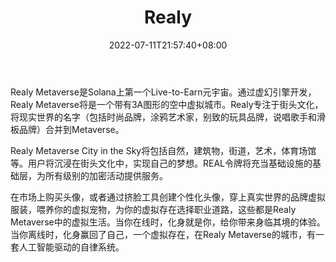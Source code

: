﻿---
weight: 
title: "Realy"
description: "使用create-react-app创建的网站。Web site created using create-react-app"
date: 2022-07-11T21:57:40+08:00
lastmod: 2022-07-11T16:45:40+08:00
draft: false
authors: ["june"]
featuredImage: "392.png"
link: "https://realy.pro/"
tags: ["Realy","元宇宙娱乐"]
categories: ["navigation"]
navigation: ["元宇宙娱乐"]
lightgallery: true
toc: true
pinned: false
recommend: false
recommend1: false
---
Realy Metaverse是Solana上第一个Live-to-Earn元宇宙。通过虚幻引擎开发，Realy Metaverse将是一个带有3A图形的空中虚拟城市。Realy专注于街头文化，将现实世界的名字（包括时尚品牌，涂鸦艺术家，别致的玩具品牌，说唱歌手和滑板品牌）合并到Metaverse。

Realy Metaverse City in the Sky将包括自然，建筑物，街道，艺术，体育场馆等。用户将沉浸在街头文化中，实现自己的梦想。REAL令牌将充当基础设施的基础层，为所有级别的加密活动提供服务。

在市场上购买头像，或者通过挤脸工具创建个性化头像，穿上真实世界的品牌虚拟服装，喂养你的虚拟宠物，为你的虚拟存在选择职业道路，这些都是Realy Metaverse中的虚拟生活。当你在线时，化身就是你，给你带来身临其境的体验。当你离线时，化身赢回了自己，一个虚拟存在，在Realy Metaverse的城市，有一套人工智能驱动的自律系统。